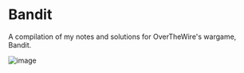 # Bandit
A compilation of my notes and solutions for OverTheWire's wargame, Bandit.

![image](https://github.com/kulaizki/Bandit/assets/91787757/6e27ea0c-c01f-4669-b92b-76028521a005)
